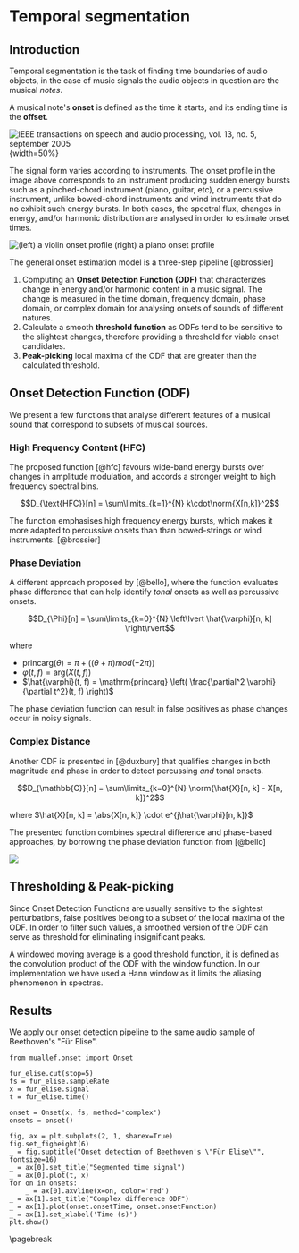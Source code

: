 # Temporal segmentation

## Introduction

Temporal segmentation is the task of finding time boundaries
of audio objects, in the case of music signals the audio
objects in question are the musical *notes*.

A musical note's **onset** is defined as the time it starts,
and its ending time is the **offset**.

![IEEE transactions on speech and audio processing, vol. 13, no. 5, september 2005](img/onset.png){width=50%}

The signal form varies according to instruments.
The onset profile in the image above corresponds to
an instrument producing sudden energy bursts such as
a pinched-chord instrument (piano, guitar, etc),
or a percussive instrument,
unlike bowed-chord instruments and wind instruments
that do no exhibit such energy bursts.
In both cases, the spectral flux, changes in energy,
and/or harmonic distribution are analysed in order
to estimate onset times.

![(left) a violin onset profile (right) a piano onset profile](plot/onset_profiles.png)

The general onset estimation model is a three-step pipeline [@brossier]

1. Computing an **Onset Detection Function (ODF)** that
  characterizes change in energy and/or harmonic content
  in a music signal.
  The change is measured in the time domain, frequency domain,
  phase domain, or complex domain for analysing onsets
  of sounds of different natures.
2. Calculate a smooth **threshold function** as ODFs
  tend to be sensitive to the slightest changes, therefore
  providing a threshold for viable onset candidates.
3. **Peak-picking** local maxima of the ODF that are
  greater than the calculated threshold.

## Onset Detection Function (ODF)

We present a few functions that analyse different features
of a musical sound that correspond to subsets of musical sources.

### High Frequency Content (HFC)

The proposed function [@hfc] favours wide-band energy bursts
over changes in amplitude modulation, and accords a stronger weight
to high frequency spectral bins.

$$D_{\text{HFC}}[n] = \sum\limits_{k=1}^{N}
    k\cdot\norm{X[n,k]}^2$$

The function emphasises high frequency energy bursts,
which makes it more adapted to percussive onsets than
than bowed-strings or wind instruments. [@brossier]

### Phase Deviation

A different approach proposed by [@bello], where the function
evaluates phase difference that can help identify *tonal*
onsets as well as percussive onsets.

$$D_{\Phi}[n] = \sum\limits_{k=0}^{N}
    \left\lvert \hat{\varphi}[n, k] \right\rvert$$

where

- $\mathrm{princarg}(\theta) = \pi + ((\theta + \pi) mod (-2\pi))$
- $\varphi(t, f) = \mathrm{arg}(X(t, f))$
- $\hat{\varphi}(t, f) = \mathrm{princarg} \left( \frac{\partial^2 \varphi}{\partial t^2}(t, f)  \right)$

The phase deviation function can result in false positives as
phase changes occur in noisy signals.

### Complex Distance

Another ODF is presented in [@duxbury] that qualifies changes in both
magnitude and phase in order to detect percussing *and* tonal onsets.

$$D_{\mathbb{C}}[n] = \sum\limits_{k=0}^{N}
    \norm{\hat{X}[n, k] - X[n, k]}^2$$

where
$\hat{X}[n, k] = \abs{X[n, k]} \cdot e^{j\hat{\varphi}[n, k]}$

The presented function combines spectral difference and phase-based approaches,
by borrowing the phase deviation function from [@bello]

![](plot/odf.png)

## Thresholding & Peak-picking

Since Onset Detection Functions are usually sensitive
to the slightest perturbations, false positives belong
to a subset of the local maxima of the ODF.
In order to filter such values, a smoothed version of the ODF
can serve as threshold for eliminating insignificant peaks.

A windowed moving average is a good threshold function,
it is defined as the convolution product of the ODF
with the window function.
In our implementation we have used a Hann window as it
limits the aliasing phenomenon in spectras.

## Results

We apply our onset detection pipeline to the same
audio sample of Beethoven's "Für Elise".

```{python onset_complex}
from muallef.onset import Onset

fur_elise.cut(stop=5)
fs = fur_elise.sampleRate
x = fur_elise.signal
t = fur_elise.time()

onset = Onset(x, fs, method='complex')
onsets = onset()

fig, ax = plt.subplots(2, 1, sharex=True)
fig.set_figheight(6)
_ = fig.suptitle("Onset detection of Beethoven's \"Für Elise\"", fontsize=16)
_ = ax[0].set_title("Segmented time signal")
_ = ax[0].plot(t, x)
for on in onsets:
    _ = ax[0].axvline(x=on, color='red')
_ = ax[1].set_title("Complex difference ODF")
_ = ax[1].plot(onset.onsetTime, onset.onsetFunction)
_ = ax[1].set_xlabel('Time (s)')
plt.show()
```

\pagebreak